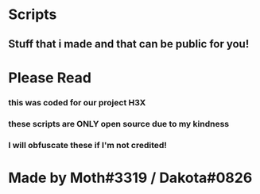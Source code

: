 # Scripts
## Stuff that i made and that can be public for you!

# Please Read
### this was coded for our project H3X
### these scripts are ONLY open source due to my kindness
### I will obfuscate these if I'm not credited!

# Made by Moth#3319 / Dakota#0826
